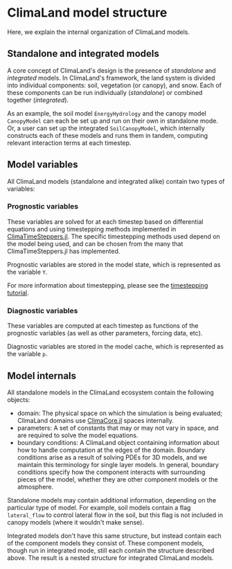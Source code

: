 # ClimaLand model structure

Here, we explain the internal organization of ClimaLand models.

## Standalone and integrated models
A core concept of ClimaLand's design is the presence of _standalone_ and _integrated_ models.
In ClimaLand's framework, the land system is divided into individual components: soil, vegetation (or canopy), and snow. Each of these components can be run individually (_standalone_) or combined together (_integrated_).

As an example, the soil model `EnergyHydrology` and the canopy model `CanopyModel` can each be set up and run on their own in standalone mode. Or, a user can set up the integrated `SoilCanopyModel`, which internally constructs each of these models and runs them in tandem, computing relevant interaction terms at each timestep.

## Model variables

All ClimaLand models (standalone and integrated alike) contain two types of variables:

### Prognostic variables
These variables are solved for at each timestep based on differential equations and using timestepping methods implemented in [ClimaTimeSteppers.jl](https://github.com/CliMA/ClimaTimeSteppers.jl). The specific timestepping methods used depend on the model being used, and can be chosen from the many that ClimaTimeSteppers.jl has implemented.

Prognostic variables are stored in the model state, which is represented as the variable `Y`.

For more information about timestepping, please see the [timestepping tutorial](https://clima.github.io/ClimaLand.jl/stable/generated/shared_utilities/timestepping/).

### Diagnostic variables
These variables are computed at each timestep as functions of the prognostic variables (as well as other parameters, forcing data, etc).

Diagnostic variables are stored in the model cache, which is represented as the variable `p`.

## Model internals
All standalone models in the ClimaLand ecosystem contain the following objects:
- domain: The physical space on which the simulation is being evaluated; ClimaLand domains use [ClimaCore.jl](https://github.com/CliMA/ClimaCore.jl) spaces internally.
- parameters: A set of constants that may or may not vary in space, and are required to solve the model equations.
- boundary conditions: A ClimaLand object containing information about how to handle computation at the edges of the domain.
Boundary conditions arise as a result of solving PDEs for 3D models, and we maintain this terminology for single layer models.
In general, boundary conditions specify how the component interacts with surrounding pieces of the model, whether they are
other component models or the atmosphere.

Standalone models may contain additional information, depending on the particular type of model.
For example, soil models contain a flag `lateral_flow` to control lateral flow in the soil, but this flag is not included in canopy models (where it wouldn't make sense).

Integrated models don't have this same structure, but instead contain each of the component models they consist of.
These component models, though run in integrated mode, still each contain the structure described above.
The result is a nested structure for integrated ClimaLand models.

